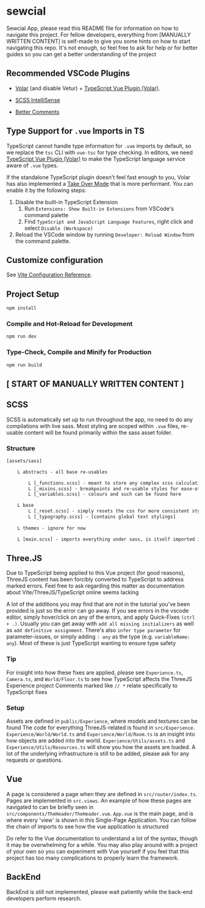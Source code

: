 # sewcial

Sewcial App, please read this README file for information on how to navigate this project.
For fellow developers, everything from [MANUALLY WRITTEN CONTENT] is self-made to give you some hints on how to start navigating this repo.
It's not enough, so feel free to ask for help or for better guides so you can get a better understanding of the project

## Recommended VSCode Plugins

- [Volar](https://marketplace.visualstudio.com/items?itemName=Vue.volar) (and disable Vetur) + [TypeScript Vue Plugin (Volar)](https://marketplace.visualstudio.com/items?itemName=Vue.vscode-typescript-vue-plugin).

- [SCSS IntelliSense](https://marketplace.visualstudio.com/items?itemName=mrmlnc.vscode-scss)

- [Better Comments](https://marketplace.visualstudio.com/items?itemName=aaron-bond.better-comments)

## Type Support for `.vue` Imports in TS

TypeScript cannot handle type information for `.vue` imports by default, so we replace the `tsc` CLI with `vue-tsc` for type checking. In editors, we need [TypeScript Vue Plugin (Volar)](https://marketplace.visualstudio.com/items?itemName=Vue.vscode-typescript-vue-plugin) to make the TypeScript language service aware of `.vue` types.

If the standalone TypeScript plugin doesn't feel fast enough to you, Volar has also implemented a [Take Over Mode](https://github.com/johnsoncodehk/volar/discussions/471#discussioncomment-1361669) that is more performant. You can enable it by the following steps:

1. Disable the built-in TypeScript Extension
    1) Run `Extensions: Show Built-in Extensions` from VSCode's command palette
    2) Find `TypeScript and JavaScript Language Features`, right click and select `Disable (Workspace)`
2. Reload the VSCode window by running `Developer: Reload Window` from the command palette.

## Customize configuration

See [Vite Configuration Reference](https://vitejs.dev/config/).

## Project Setup

```sh
npm install
```

### Compile and Hot-Reload for Development

```sh
npm run dev
```

### Type-Check, Compile and Minify for Production

```sh
npm run build
```

## [ START OF MANUALLY WRITTEN CONTENT ]

## SCSS

SCSS is automatically set up to run throughout the app, no need to do any compilations with live sass.
Most styling are scoped within `.vue` files, re-usable content will be found primarily within the sass asset folder.

### Structure

```txt
[assets/sass]

    L abstracts - all base re-usables

        L [_functions.scss] - meant to store any complex scss calculations
        L [_mixins.scss] - breakpoints and re-usable styles for ease-of-use
        L [_variables.scss] - colours and such can be found here

    L base
        L [_reset.scss] - simply resets the css for more consistent styling
        L [_typography.scss] - [contains global text stylings]
        
    L themes - ignore for now

    L [main.scss] - imports everything under sass, is itself imported in the app via [vite.config.json]
```

## Three.JS

Due to TypeScript being applied to this Vue project (for good reasons), ThreeJS content has been forcibly converted to TypeScript to address marked errors.
Feel free to ask regarding this matter as documentation about Vite/ThreeJS/TypeScript online seems lacking

A lot of the additions you may find that are not in the tutorial you've been provided is just so the error can go away.
If you see errors in the vscode editor, simply hover/click on any of the errors, and apply Quick-Fixes `(ctrl + .)`.
Usually you can get away with `add all missing initializers` as well as `add definitive assignment`.
There's also `infer type parameter` for parameter-issues, or simply adding `: any` as the type (e.g. `variableName: any`).
Most of these is just TypeScript wanting to ensure type safety

### Tip

For insight into how these fixes are applied, please see `Experience.ts`, `Camera.ts`, and `World/Floor.ts` to see how
TypeScript affects the ThreeJS Experience project
Comments marked like `// *` relate specifically to TypeScript fixes

### Setup

Assets are defined in `public/Experience`, where models and textures can be found
The code for everything ThreeJS-related is found in `src/Experience`.
`Experience/World/World.ts` and `Experience/World/Room.ts` is an insight into how objects are added into the world.
`Experience/Utils/assets.ts` and `Experience/Utils/Resources.ts` will show you how the assets are loaded.
A lot of the underlying infrastructure is still to be added, please ask for any requests or questions.

## Vue

A page is considered a page when they are defined in `src/router/index.ts`.
Pages are implemented in `src.views`.
An example of how these pages are navigated to can be briefly seen in `src/components/TheHeader/TheHeader.vue`.
`App.vue` is the main page, and is where every 'view' is shown in this Single-Page Application.
You can follow the chain of imports to see how the vue application is structured

Do refer to the Vue documentation to understand a lot of the syntax, though it may be overwhelming for a while.
You may also play around with a project of your own so you can experiment with Vue yourself if you feel that this project
has too many complications to properly learn the framework.

## BackEnd

BackEnd is still not implemented, please wait patiently while the back-end developers perform research.

